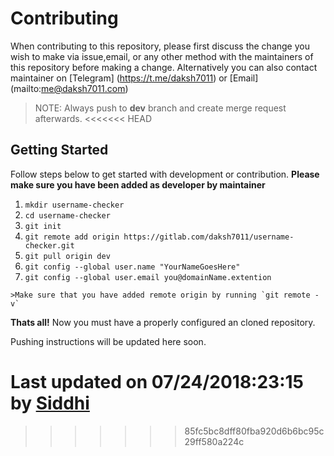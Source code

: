 # Contributing

When contributing to this repository, please first discuss the change you wish 
to make via issue,email, or any other method with the maintainers of this repository 
before making a change.
Alternatively you can also contact maintainer on [Telegram] (https://t.me/daksh7011) 
or [Email] (mailto:me@daksh7011.com)
>NOTE: Always push to **dev** branch and create merge request afterwards.
<<<<<<< HEAD

## Getting Started
  Follow steps below to get started with development or contribution.
  **Please make sure you have been added as developer by maintainer**
  1. `mkdir username-checker`
  2. `cd username-checker`
  3. `git init`
  4. `git remote add origin https://gitlab.com/daksh7011/username-checker.git`
  5. `git pull origin dev`
  6. `git config --global user.name "YourNameGoesHere"`
  7. `git config --global user.email you@domainName.extention`

    >Make sure that you have added remote origin by running `git remote -v`

  **Thats all!** Now you must have a properly configured an cloned repository.

Pushing instructions will be updated here soon.

Last updated on 07/24/2018:23:15 by [Siddhi](https://gitlab.com/echo-siddhi)
=======
>>>>>>> 85fc5bc8dff80fba920d6b6bc95c29ff580a224c
